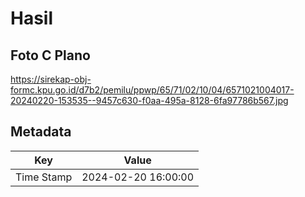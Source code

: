 # Hasil

## Foto C Plano

https://sirekap-obj-formc.kpu.go.id/d7b2/pemilu/ppwp/65/71/02/10/04/6571021004017-20240220-153535--9457c630-f0aa-495a-8128-6fa97786b567.jpg


## Metadata

| Key        | Value               |
| ---------- | ------------------- |
| Time Stamp | 2024-02-20 16:00:00 |




